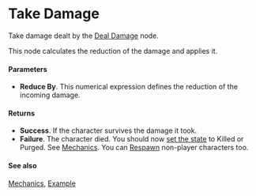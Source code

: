 # Take Damage

Take damage dealt by the [Deal Damage](deal_damage.md) node.

This node calculates the reduction of the damage and applies it.

#### Parameters

* **Reduce By**. This numerical expression defines the reduction of the incoming damage.

#### Returns

* **Success**. If the character survives the damage it took.
* **Failure**. The character died. You should now [set the state](set_state.md) to Killed or Purged. See [Mechanics](../nodegraph/mechanics.md). You can [Respawn](respawn.md) non-player characters too.

#### See also

[Mechanics](../nodegraph/mechanics.md), [Example](../nodegraph/examples/onHit.md)